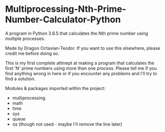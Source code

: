 # Multiprocessing-Nth-Prime-Number-Calculator-Python
A program in Python 3.8.5 that calculates the Nth prime number using multiple processes.

Made by Dragon Octavian-Teodor. If you want to use this elsewhere, please credit me before
doing so.
    
This is my first complete attmept at making a program that calculates
the first 'N' prime numbers using more than one process. Please tell me if
you find anything wrong in here or if you encounter any problems and I'll
try to find a solution.

Modules & packages imported within the project:
- multiprocessing
- math
- time
- sys
- queue
- os (though not used - maybe I'll remove the line later)
